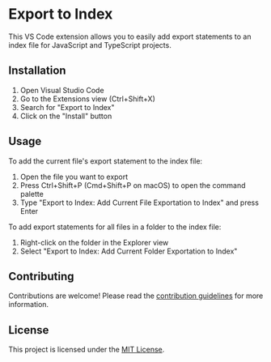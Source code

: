 # Export to Index

This VS Code extension allows you to easily add export statements to an index file for JavaScript and TypeScript projects.

## Installation

1. Open Visual Studio Code
2. Go to the Extensions view (Ctrl+Shift+X)
3. Search for "Export to Index"
4. Click on the "Install" button

## Usage

To add the current file's export statement to the index file:
1. Open the file you want to export
2. Press Ctrl+Shift+P (Cmd+Shift+P on macOS) to open the command palette
3. Type "Export to Index: Add Current File Exportation to Index" and press Enter

To add export statements for all files in a folder to the index file:
1. Right-click on the folder in the Explorer view
2. Select "Export to Index: Add Current Folder Exportation to Index"

## Contributing

Contributions are welcome! Please read the [contribution guidelines](CONTRIBUTING.md) for more information.

## License

This project is licensed under the [MIT License](LICENSE).